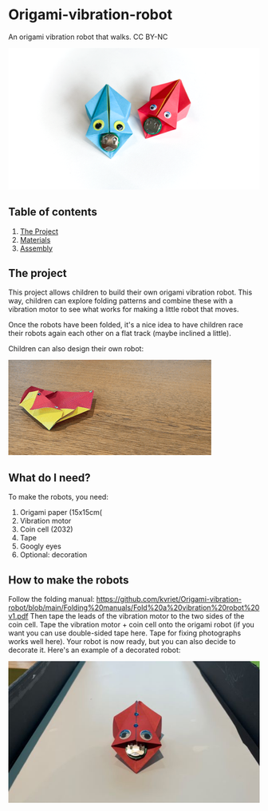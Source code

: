 # Origami-vibration-robot
 An origami vibration robot that walks.
 CC BY-NC

![Robot](https://github.com/kvriet/Origami-vibration-robot/blob/main/Photos/Origami%20Vibration%20Robots%20small.png?raw=true)

 ## Table of contents

1. [The Project](#project)
2. [Materials](#materials)
3. [Assembly](#assembly)

## The project <a name="project"></a>
This project allows children to build their own origami vibration robot. This way, children can explore folding patterns and combine these with a vibration motor to see what works for making a little robot that moves.

Once the robots have been folded, it's a nice idea to have children race their robots again each other on a flat track (maybe inclined a little).

Children can also design their own robot:

![Robot walking](https://github.com/kvriet/Origami-vibration-robot/blob/main/Photos/creative%20robot%20walking.gif?raw=true)

## What do I need? <a name="materials"></a>
To make the robots, you need:

1. Origami paper (15x15cm(
2. Vibration motor
3. Coin cell (2032)
4. Tape
5. Googly eyes
6. Optional: decoration

## How to make the robots <a name="assembly"></a>

Follow the folding manual: https://github.com/kvriet/Origami-vibration-robot/blob/main/Folding%20manuals/Fold%20a%20vibration%20robot%20v1.pdf
Then tape the leads of the vibration motor to the two sides of the coin cell. Tape the vibration motor + coin cell onto the origami robot (if you want you can use double-sided tape here. Tape for fixing photographs works well here).
Your robot is now ready, but you can also decide to decorate it. Here's an example of a decorated robot:

![Robot decorated](https://github.com/kvriet/Origami-vibration-robot/blob/main/Photos/example%20robot%20small.jpg?raw=true)
